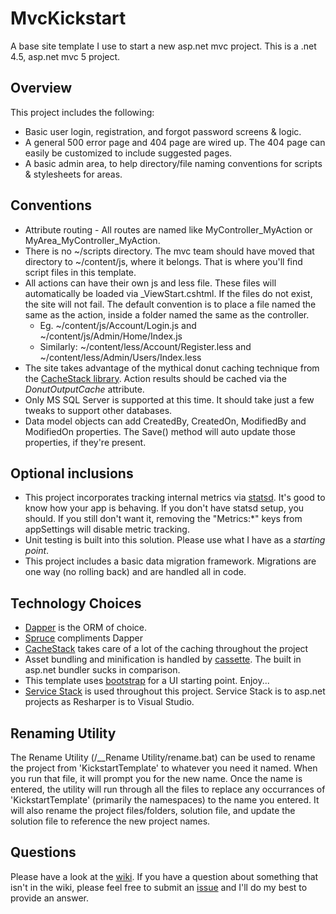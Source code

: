 MvcKickstart
===========

A base site template I use to start a new asp.net mvc project.  This is a .net 4.5, asp.net mvc 5 project. 

Overview
--------
This project includes the following:
* Basic user login, registration, and forgot password screens & logic.
* A general 500 error page and 404 page are wired up.  The 404 page can easily be customized to include suggested pages.
* A basic admin area, to help directory/file naming conventions for scripts & stylesheets for areas.

Conventions
-----------

* Attribute routing - All routes are named like MyController_MyAction or MyArea_MyController_MyAction.
* There is no ~/scripts directory. The mvc team should have moved that directory to ~/content/js, where it belongs.  That is where you'll find script files in this template. 
* All actions can have their own js and less file.  These files will automatically be loaded via _ViewStart.cshtml.  If the files do not exist, the site will not fail.  The default convention is to place a file named the same as the action, inside a folder named the same as the controller.  
    * Eg. ~/content/js/Account/Login.js and ~/content/js/Admin/Home/Index.js
    * Similarly: ~/content/less/Account/Register.less and ~/content/less/Admin/Users/Index.less
* The site takes advantage of the mythical donut caching technique from the [CacheStack library](https://github.com/jgeurts/cachestack). Action results should be cached via the *DonutOutputCache* attribute.
* Only MS SQL Server is supported at this time. It should take just a few tweaks to support other databases.
* Data model objects can add CreatedBy, CreatedOn, ModifiedBy and ModifiedOn properties. The Save() method will auto update those properties, if they're present.

Optional inclusions
----------------------
* This project incorporates tracking internal metrics via [statsd](https://github.com/etsy/statsd).  It's good to know how your app is behaving.  If you don't have statsd setup, you should.  If you still don't want it, removing the "Metrics:*" keys from appSettings will disable metric tracking.
* Unit testing is built into this solution.  Please use what I have as a _starting point_.
* This project includes a basic data migration framework. Migrations are one way (no rolling back) and are handled all in code.

Technology Choices
------------------
* [Dapper](https://github.com/SamSaffron/dapper-dot-net) is the ORM of choice.
* [Spruce](https://github.com/jgeurts/spruce) compliments Dapper
* [CacheStack](https://github.com/mvckickstart/cachestack) takes care of a lot of the caching throughout the project
* Asset bundling and minification is handled by [cassette](http://getcassette.net/).  The built in asp.net bundler sucks in comparison.
* This template uses [bootstrap](http://twitter.github.com/bootstrap/) for a UI starting point. Enjoy...
* [Service Stack](http://www.servicestack.net/) is used throughout this project.  Service Stack is to asp.net projects as Resharper is to Visual Studio.

Renaming Utility
----------------
The Rename Utility (/__Rename Utility/rename.bat) can be used to rename the project from 'KickstartTemplate' to whatever you need it named. 
When you run that file, it will prompt you for the new name. Once the name is entered, the utility will run through all the files to replace any occurrances of 'KickstartTemplate' (primarily the namespaces) to the name you entered. It will also rename the project files/folders, solution file, and update the solution file to reference the new project names.

Questions
-----------------
Please have a look at the [wiki](https://github.com/mvckickstart/MvcKickstart/wiki). If you have a question about something that isn't in the wiki, please feel free to submit an [issue](https://github.com/mvckickstart/MvcKickstart/issues) and I'll do my best to provide an answer.
